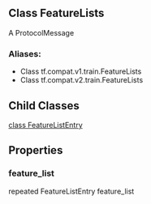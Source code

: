 ## Class FeatureLists
A ProtocolMessage
### Aliases:
- Class tf.compat.v1.train.FeatureLists
- Class tf.compat.v2.train.FeatureLists
## Child Classes
[class FeatureListEntry](https://tensorflow.google.cn/api_docs/python/tf/train/FeatureLists/FeatureListEntry)

## Properties
### feature_list
repeated FeatureListEntry feature_list
